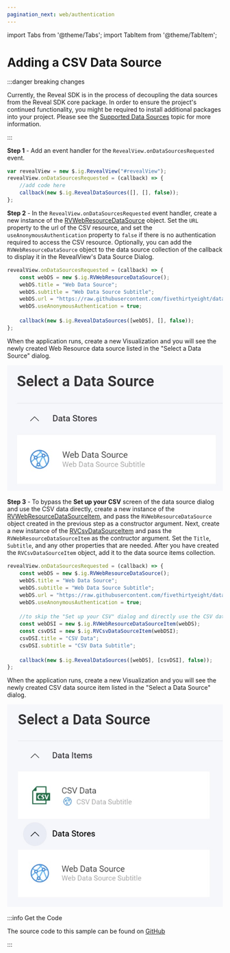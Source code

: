 ```yaml
---
pagination_next: web/authentication
---
```


import Tabs from '@theme/Tabs';
import TabItem from '@theme/TabItem';

# Adding a CSV Data Source

:::danger breaking changes

Currently, the Reveal SDK is in the process of decoupling the data sources from the Reveal SDK core package. In order to ensure the project's continued functionality, you might be required to install additional packages into your project. Please see the [Supported Data Sources](web/datasources.md#supported-data-sources) topic for more information.

:::

**Step 1** - Add an event handler for the `RevealView.onDataSourcesRequested` event.

```js
var revealView = new $.ig.RevealView("#revealView");
revealView.onDataSourcesRequested = (callback) => {
    //add code here
    callback(new $.ig.RevealDataSources([], [], false));
};
```

**Step 2** - In the `RevealView.onDataSourcesRequested` event handler, create a new instance of the [RVWebResourceDataSource](https://help.revealbi.io/api/javascript/latest/classes/rvwebresourcedatasource.html) object. Set the `URL` property to the url of the CSV resource, and set the `useAnonymousAuthentication` property to `false` if there is no authentication required to access the CSV resource. Optionally, you can add the `RVWebResourceDataSource` object to the data source collection of the callback to display it in the RevealView's Data Source Dialog.

```js
revealView.onDataSourcesRequested = (callback) => {
    const webDS = new $.ig.RVWebResourceDataSource();
    webDS.title = "Web Data Source";
    webDS.subtitle = "Web Data Source Subtitle";
    webDS.url = "https://raw.githubusercontent.com/fivethirtyeight/data/master/airline-safety/airline-safety.csv";
    webDS.useAnonymousAuthentication = true;

    callback(new $.ig.RevealDataSources([webDS], [], false));
};
```

When the application runs, create a new Visualization and you will see the newly created Web Resource data source listed in the "Select a Data Source" dialog.

![](images/web-resource-data-source.jpg)

**Step 3** - To bypass the **Set up your CSV** screen of the data source dialog and use the CSV data directly, create a new instance of the [RVWebResourceDataSourceItem](https://help.revealbi.io/api/javascript/latest/classes/rvwebresourcedatasourceitem.html), and pass the `RVWebResourceDataSource` object created in the previous step as a constructor argument. Next, create a new instance of the [RVCsvDataSourceItem](https://help.revealbi.io/api/javascript/latest/classes/rvcsvdatasourceitem.html) and pass the `RVWebResourceDataSourceItem` as the contructor argument. Set the `Title`, `Subtitle`, and any other properties that are needed. After you have created the `RVCsvDataSourceItem` object, add it to the data source items collection.

```js
revealView.onDataSourcesRequested = (callback) => {
    const webDS = new $.ig.RVWebResourceDataSource();
    webDS.title = "Web Data Source";
    webDS.subtitle = "Web Data Source Subtitle";
    webDS.url = "https://raw.githubusercontent.com/fivethirtyeight/data/master/airline-safety/airline-safety.csv";
    webDS.useAnonymousAuthentication = true;

    //to skip the "Set up your CSV" dialog and directly use the CSV data
    const webDSI = new $.ig.RVWebResourceDataSourceItem(webDS);            
    const csvDSI = new $.ig.RVCsvDataSourceItem(webDSI);
    csvDSI.title = "CSV Data";
    csvDSI.subtitle = "CSV Data Subtitle";

    callback(new $.ig.RevealDataSources([webDS], [csvDSI], false));
};
```

When the application runs, create a new Visualization and you will see the newly created CSV data source item listed in the "Select a Data Source" dialog.

![](images/csv-data-source-item.jpg)


:::info Get the Code

The source code to this sample can be found on [GitHub](https://github.com/RevealBi/sdk-samples-javascript/tree/main/DataSources/Csv)

:::
